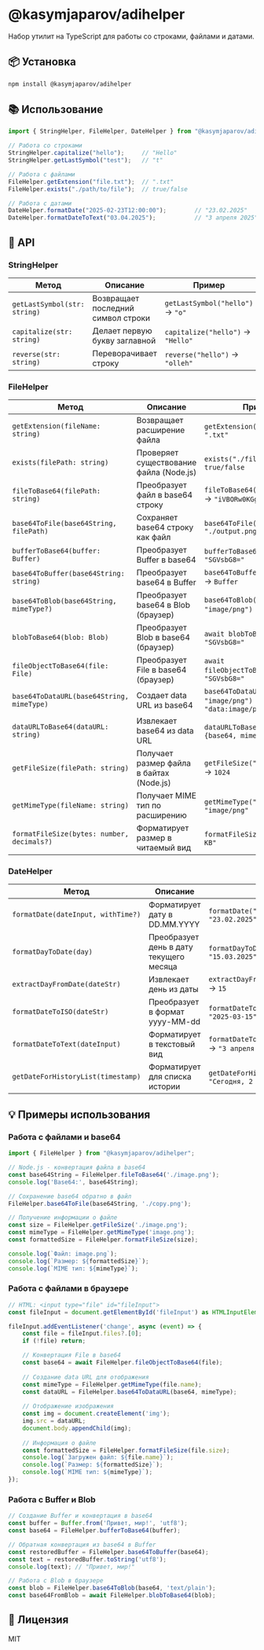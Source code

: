 # @kasymjaparov/adihelper

Набор утилит на TypeScript для работы со строками, файлами и датами.

## 📦 Установка

```bash
npm install @kasymjaparov/adihelper
```

## 📚 Использование

```ts
import { StringHelper, FileHelper, DateHelper } from "@kasymjaparov/adihelper";

// Работа со строками
StringHelper.capitalize("hello");     // "Hello"
StringHelper.getLastSymbol("test");   // "t"

// Работа с файлами
FileHelper.getExtension("file.txt");  // ".txt"
FileHelper.exists("./path/to/file");  // true/false

// Работа с датами
DateHelper.formatDate("2025-02-23T12:00:00");        // "23.02.2025"
DateHelper.formatDateToText("03.04.2025");           // "3 апреля 2025"
```

## 🔧 API

### StringHelper

| Метод | Описание | Пример |
|-------|----------|--------|
| `getLastSymbol(str: string)` | Возвращает последний символ строки | `getLastSymbol("hello")` → `"o"` |
| `capitalize(str: string)` | Делает первую букву заглавной | `capitalize("hello")` → `"Hello"` |
| `reverse(str: string)` | Переворачивает строку | `reverse("hello")` → `"olleh"` |

### FileHelper

| Метод | Описание | Пример |
|-------|----------|--------|
| `getExtension(fileName: string)` | Возвращает расширение файла | `getExtension("file.txt")` → `".txt"` |
| `exists(filePath: string)` | Проверяет существование файла (Node.js) | `exists("./file.txt")` → `true/false` |
| `fileToBase64(filePath: string)` | Преобразует файл в base64 строку | `fileToBase64("./image.png")` → `"iVBORw0KGgo..."` |
| `base64ToFile(base64String, filePath)` | Сохраняет base64 строку как файл | `base64ToFile(base64, "./output.png")` |
| `bufferToBase64(buffer: Buffer)` | Преобразует Buffer в base64 | `bufferToBase64(buffer)` → `"SGVsbG8="` |
| `base64ToBuffer(base64String: string)` | Преобразует base64 в Buffer | `base64ToBuffer("SGVsbG8=")` → `Buffer` |
| `base64ToBlob(base64String, mimeType?)` | Преобразует base64 в Blob (браузер) | `base64ToBlob(base64, "image/png")` → `Blob` |
| `blobToBase64(blob: Blob)` | Преобразует Blob в base64 (браузер) | `await blobToBase64(blob)` → `"SGVsbG8="` |
| `fileObjectToBase64(file: File)` | Преобразует File в base64 (браузер) | `await fileObjectToBase64(file)` → `"SGVsbG8="` |
| `base64ToDataURL(base64String, mimeType)` | Создает data URL из base64 | `base64ToDataURL(base64, "image/png")` → `"data:image/png;base64,..."` |
| `dataURLToBase64(dataURL: string)` | Извлекает base64 из data URL | `dataURLToBase64(dataURL)` → `{base64, mimeType}` |
| `getFileSize(filePath: string)` | Получает размер файла в байтах (Node.js) | `getFileSize("./file.txt")` → `1024` |
| `getMimeType(fileName: string)` | Получает MIME тип по расширению | `getMimeType("image.png")` → `"image/png"` |
| `formatFileSize(bytes: number, decimals?)` | Форматирует размер в читаемый вид | `formatFileSize(1024)` → `"1 KB"` |

### DateHelper

| Метод | Описание | Пример |
|-------|----------|--------|
| `formatDate(dateInput, withTime?)` | Форматирует дату в DD.MM.YYYY | `formatDate("2025-02-23")` → `"23.02.2025"` |
| `formatDayToDate(day)` | Преобразует день в дату текущего месяца | `formatDayToDate(15)` → `"15.03.2025"` |
| `extractDayFromDate(dateStr)` | Извлекает день из даты | `extractDayFromDate("15.03.2025")` → `15` |
| `formatDateToISO(dateStr)` | Преобразует в формат yyyy-MM-dd | `formatDateToISO("15.03.2025")` → `"2025-03-15"` |
| `formatDateToText(dateInput)` | Форматирует в текстовый вид | `formatDateToText("03.04.2025")` → `"3 апреля 2025"` |
| `getDateForHistoryList(timestamp)` | Форматирует для списка истории | `getDateForHistoryList(iso)` → `"Сегодня, 2 июля"` |

## 💡 Примеры использования

### Работа с файлами и base64

```typescript
import { FileHelper } from "@kasymjaparov/adihelper";

// Node.js - конвертация файла в base64
const base64String = FileHelper.fileToBase64('./image.png');
console.log('Base64:', base64String);

// Сохранение base64 обратно в файл
FileHelper.base64ToFile(base64String, './copy.png');

// Получение информации о файле
const size = FileHelper.getFileSize('./image.png');
const mimeType = FileHelper.getMimeType('image.png');
const formattedSize = FileHelper.formatFileSize(size);

console.log(`Файл: image.png`);
console.log(`Размер: ${formattedSize}`);
console.log(`MIME тип: ${mimeType}`);
```

### Работа с файлами в браузере

```typescript
// HTML: <input type="file" id="fileInput">
const fileInput = document.getElementById('fileInput') as HTMLInputElement;

fileInput.addEventListener('change', async (event) => {
    const file = fileInput.files?.[0];
    if (!file) return;

    // Конвертация File в base64
    const base64 = await FileHelper.fileObjectToBase64(file);
    
    // Создание data URL для отображения
    const mimeType = FileHelper.getMimeType(file.name);
    const dataURL = FileHelper.base64ToDataURL(base64, mimeType);
    
    // Отображение изображения
    const img = document.createElement('img');
    img.src = dataURL;
    document.body.appendChild(img);
    
    // Информация о файле
    const formattedSize = FileHelper.formatFileSize(file.size);
    console.log(`Загружен файл: ${file.name}`);
    console.log(`Размер: ${formattedSize}`);
    console.log(`MIME тип: ${mimeType}`);
});
```

### Работа с Buffer и Blob

```typescript
// Создание Buffer и конвертация в base64
const buffer = Buffer.from('Привет, мир!', 'utf8');
const base64 = FileHelper.bufferToBase64(buffer);

// Обратная конвертация из base64 в Buffer
const restoredBuffer = FileHelper.base64ToBuffer(base64);
const text = restoredBuffer.toString('utf8');
console.log(text); // "Привет, мир!"

// Работа с Blob в браузере
const blob = FileHelper.base64ToBlob(base64, 'text/plain');
const base64FromBlob = await FileHelper.blobToBase64(blob);
```

## 📜 Лицензия

MIT